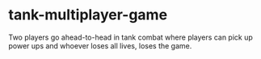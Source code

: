 # tank-multiplayer-game
Two players go ahead-to-head in tank combat where players can pick up power ups and whoever loses all lives, loses the game.
